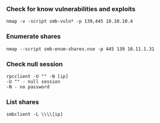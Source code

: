 
### Check for know vulnerabilities and exploits

```
nmap -v -script smb-vuln* -p 139,445 10.10.10.4
```

### Enumerate shares

```
nmap --script smb-enum-shares.nse -p 445 139 10.11.1.31
```

### Check null session

``` 
rpcclient -U "" -N [ip]
-U "" - null session
-N - no password
```

### List shares

```
smbclient -L \\\\[ip]
```